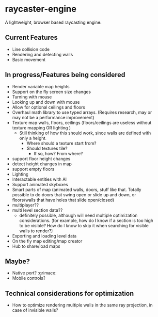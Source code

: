 # raycaster-engine

A lightweight, browser based raycasting engine.

## Current Features
 * Line collision code
 * Rendering and detecting walls
 * Basic movement

## In progress/Features being considered
 * Render variable map heights
 * Support on the fly screen size changes
 * Turning with mouse
 * Looking up and down with mouse
 * Allow for optional ceilings and floors
 * Overhaul math library to use typed arrays. (Requires research, may or may not be a performance improvement)
 * Texture map walls, floors, ceilings (floors/ceilings are useless without texture mapping OR lighting )
    * Still thinking of how this should work, since walls are defined with only a height.
      * Where should a texture start from?
      * Should textures tile?
        * If so, how? From where?
 * support floor height changes
 * detect height changes in map
 * support empty floors
 * Lighting
 * Interactable entities with AI
 * Support animated skyboxes
 * Smart parts of map (animated walls, doors, stuff like that. Totally possible to do doors that swing open or slide up and down, or floors/walls that have holes that slide open/closed)
 * multiplayer??
 * multi level section data??
    * definitely possible, although will need multiple optimization considerations. (for example, how do I know if a section is too high to be visible? How do I know to skip it when searching for visible walls to render?)
 * Exporting and loading level data
 * On the fly map editing/map creator
 * Hub to share/load maps

## Maybe?
 * Native port? :grimace:
 * Mobile controls?

## Technical considerations for optimization
 * How to optimize rendering multiple walls in the same ray projection, in case of invisible walls?
